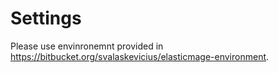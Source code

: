 # Settings

Please use envinronemnt provided in https://bitbucket.org/svalaskevicius/elasticmage-environment.
